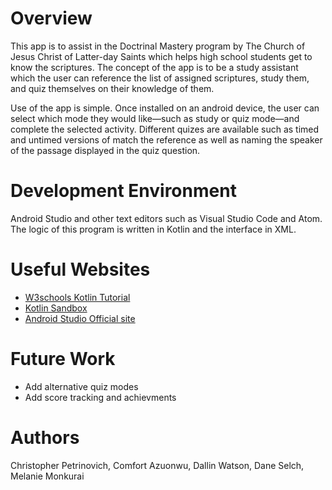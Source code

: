 # Overview

This app is to assist in the Doctrinal Mastery program by The Church of Jesus Christ of Latter-day Saints which helps high school students get to know the scriptures. The concept of the app is to be a study assistant which the user can reference the list of assigned scriptures, study them, and quiz themselves on their knowledge of them. 

Use of the app is simple. Once installed on an android device, the user can select which mode they would like&mdash;such as study or quiz mode&mdash;and complete the selected activity. Different quizes are available such as timed and untimed versions of match the reference as well as naming the speaker of the passage displayed in the quiz question. 

# Development Environment

Android Studio and other text editors such as Visual Studio Code and Atom.
The logic of this program is written in Kotlin and the interface in XML.

# Useful Websites

* [W3schools Kotlin Tutorial](https://www.w3schools.com/kotlin/index.php)
* [Kotlin Sandbox](https://play.kotlinlang.org)
* [Android Studio Official site](https://developer.android.com/)

# Future Work

* Add alternative quiz modes
* Add score tracking and achievments

# Authors
Christopher Petrinovich,
Comfort Azuonwu,
Dallin Watson,
Dane Selch,
Melanie Monkurai
